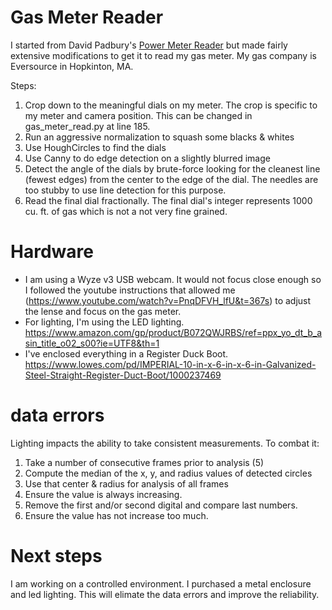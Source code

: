 # Gas Meter Reader

I started from David Padbury's [Power Meter Reader](https://github.com/davidpadbury/power-meter-reader) but made fairly extensive modifications to get it to read my gas meter. My gas company is Eversource in Hopkinton, MA.

Steps:
1. Crop down to the meaningful dials on my meter. The crop is specific to my meter and camera position.  This can be changed in gas_meter_read.py at line 185.
2. Run an aggressive normalization to squash some blacks & whites
3. Use HoughCircles to find the dials
4. Use Canny to do edge detection on a slightly blurred image
5. Detect the angle of the dials by brute-force looking for the cleanest line (fewest edges) from the center to the edge of the dial. The needles are too stubby to use line detection for this purpose.
6. Read the final dial fractionally. The final dial's integer represents 1000 cu. ft. of gas which is not a not very fine grained.


# Hardware

- I am using a Wyze v3 USB webcam.   It would not focus close enough so I followed the youtube instructions that allowed me  (https://www.youtube.com/watch?v=PnqDFVH_lfU&t=367s) to adjust the lense and focus on the gas meter.
- For lighting, I'm using the LED lighting. https://www.amazon.com/gp/product/B072QWJRBS/ref=ppx_yo_dt_b_asin_title_o02_s00?ie=UTF8&th=1
- I've enclosed everything in a Register Duck Boot. https://www.lowes.com/pd/IMPERIAL-10-in-x-6-in-x-6-in-Galvanized-Steel-Straight-Register-Duct-Boot/1000237469

# data errors
Lighting impacts the ability to take consistent measurements.  To combat it:
1. Take a number of consecutive frames prior to analysis (5)
2. Compute the median of the x, y, and radius values of detected circles
3. Use that center & radius for analysis of all frames
4. Ensure the value is always increasing.
5. Remove the first and/or second digital and compare last numbers.
6. Ensure the value has not increase too much.    

# Next steps
I am working on a controlled environment.  I purchased a metal enclosure and led lighting.  This will elimate the data errors and improve the reliability. 
